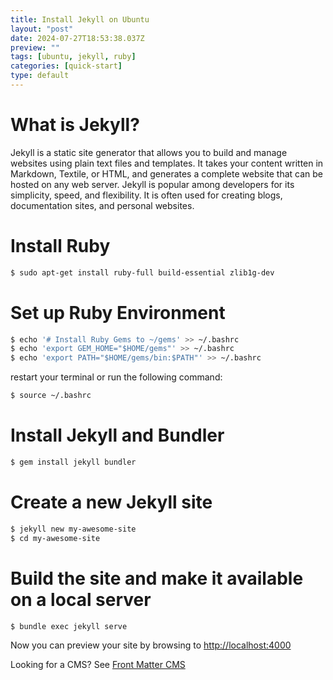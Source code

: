 ```yaml
---
title: Install Jekyll on Ubuntu
layout: "post"
date: 2024-07-27T18:53:38.037Z
preview: ""
tags: [ubuntu, jekyll, ruby]
categories: [quick-start]
type: default
---
```


# What is Jekyll?
Jekyll is a static site generator that allows you to build and manage websites using plain text files and templates. It takes your content written in Markdown, Textile, or HTML, and generates a complete website that can be hosted on any web server. Jekyll is popular among developers for its simplicity, speed, and flexibility. It is often used for creating blogs, documentation sites, and personal websites.

# Install Ruby

```bash
$ sudo apt-get install ruby-full build-essential zlib1g-dev
```

# Set up Ruby Environment

```bash
$ echo '# Install Ruby Gems to ~/gems' >> ~/.bashrc
$ echo 'export GEM_HOME="$HOME/gems"' >> ~/.bashrc
$ echo 'export PATH="$HOME/gems/bin:$PATH"' >> ~/.bashrc
```
restart your terminal or run the following command: 

```bash
$ source ~/.bashrc
```

# Install Jekyll and Bundler

```bash
$ gem install jekyll bundler
```

# Create a new Jekyll site

```bash
$ jekyll new my-awesome-site
$ cd my-awesome-site
```

# Build the site and make it available on a local server

```bash
$ bundle exec jekyll serve
```

Now you can preview your site by browsing to [http://localhost:4000](http://localhost:4000)

Looking for a CMS? See [Front Matter CMS](https://frontmatter.codes/)
